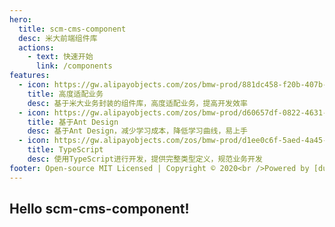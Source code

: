 ```yaml
---
hero:
  title: scm-cms-component
  desc: 米大前端组件库
  actions:
    - text: 快速开始
      link: /components
features:
  - icon: https://gw.alipayobjects.com/zos/bmw-prod/881dc458-f20b-407b-947a-95104b5ec82b/k79dm8ih_w144_h144.png
    title: 高度适配业务
    desc: 基于米大业务封装的组件库，高度适配业务，提高开发效率
  - icon: https://gw.alipayobjects.com/zos/bmw-prod/d60657df-0822-4631-9d7c-e7a869c2f21c/k79dmz3q_w126_h126.png
    title: 基于Ant Design
    desc: 基于Ant Design，减少学习成本，降低学习曲线，易上手
  - icon: https://gw.alipayobjects.com/zos/bmw-prod/d1ee0c6f-5aed-4a45-a507-339a4bfe076c/k7bjsocq_w144_h144.png
    title: TypeScript
    desc: 使用TypeScript进行开发，提供完整类型定义，规范业务开发
footer: Open-source MIT Licensed | Copyright © 2020<br />Powered by [dumi](https://d.umijs.org)
---
```


## Hello scm-cms-component!
